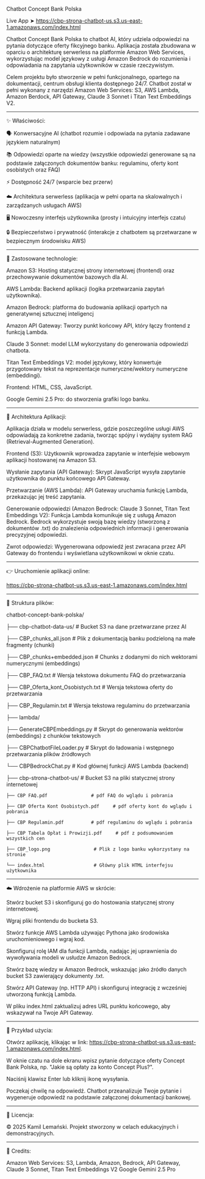 Chatbot Concept Bank Polska

Live App ➤ https://cbp-strona-chatbot-us.s3.us-east-1.amazonaws.com/index.html

Chatbot Concept Bank Polska to chatbot AI, który udziela odpowiedzi na pytania dotyczące oferty fikcyjnego banku. Aplikacja została zbudowana w oparciu o architekturę serwerless na platformie Amazon Web Services, wykorzystując model językowy z usługi Amazon Bedrock do rozumienia i odpowiadania na zapytania użytkowników w czasie rzeczywistym.

Celem projektu było stworzenie w pełni funkcjonalnego, opartego na dokumentacji, centrum obsługi klienta dostępnego 24/7.
Chatbot został w pełni wykonany z narzędzi Amazon Web Services: S3, AWS Lambda, Amazon Berdock, API Gateway, Claude 3 Sonnet i Titan Text Embeddings V2.

------------
✨ Właściwości:

🗣️ Konwersacyjne AI (chatbot rozumie i odpowiada na pytania zadawane językiem naturalnym)

📚 Odpowiedzi oparte na wiedzy (wszystkie odpowiedzi generowane są na podstawie załączonych dokumentów banku: regulaminu, oferty kont osobistych oraz FAQ)

⚡ Dostępność 24/7 (wsparcie bez przerw)

☁️ Architektura serwerless (aplikacja w pełni oparta na skalowalnych i zarządzanych usługach AWS)

🖥️ Nowoczesny interfejs użytkownika (prosty i intuicyjny interfejs czatu)

🔒 Bezpieczeństwo i prywatność (interakcje z chatbotem są przetwarzane w bezpiecznym środowisku AWS)

------------
🧪 Zastosowane technologie:

Amazon S3: Hosting statycznej strony internetowej (frontend) oraz przechowywanie dokumentów bazowych dla AI.

AWS Lambda: Backend aplikacji (logika przetwarzania zapytań użytkownika).

Amazon Bedrock: platforma do budowania aplikacji opartych na generatywnej sztucznej inteligencj

Amazon API Gateway: Tworzy punkt końcowy API, który łączy frontend z funkcją Lambda.

Claude 3 Sonnet: model LLM wykorzystany do generowania odpowiedzi chatbota.

Titan Text Embeddings V2: model językowy, który konwertuje przygotowany tekst na reprezentacje numeryczne/wektory numeryczne (embeddingi).

Frontend: HTML, CSS, JavaScript.

Google Gemini 2.5 Pro: do stworzenia grafiki logo banku.

------------
🧠 Architektura Aplikacji:

Aplikacja działa w modelu serwerless, gdzie poszczególne usługi AWS odpowiadają za konkretne zadania, tworząc spójny i wydajny system RAG (Retrieval-Augmented Generation).

Frontend (S3): Użytkownik wprowadza zapytanie w interfejsie webowym aplikacji hostowanej na Amazon S3.

Wysłanie zapytania (API Gateway): Skrypt JavaScript wysyła zapytanie użytkownika do punktu końcowego API Gateway.

Przetwarzanie (AWS Lambda): API Gateway uruchamia funkcję Lambda, przekazując jej treść zapytania.

Generowanie odpowiedzi (Amazon Bedrock: Claude 3 Sonnet, Titan Text Embeddings V2): Funkcja Lambda komunikuje się z usługą Amazon Bedrock. Bedrock wykorzystuje swoją bazę wiedzy (stworzoną z dokumentów .txt) do znalezienia odpowiednich informacji i generowania precyzyjnej odpowiedzi.

Zwrot odpowiedzi: Wygenerowana odpowiedź jest zwracana przez API Gateway do frontendu i wyświetlana użytkownikowi w oknie czatu.

------------
👉 Uruchomienie aplikacji online:

https://cbp-strona-chatbot-us.s3.us-east-1.amazonaws.com/index.html

------------
📂 Struktura plików:

chatbot-concept-bank-polska/

├── cbp-chatbot-data-us/           # Bucket S3 na dane przetwarzane przez AI       

   ├── CBP_chunks_all.json        # Plik z dokumentacją banku podzieloną na małe fragmenty (chunki)

   ├── CBP_chunks+embedded.json      # Chunks z dodanymi do nich wektorami numerycznymi (embeddings)

   ├── CBP_FAQ.txt                # Wersja tekstowa dokumentu FAQ do przetwarzania

   ├── CBP_Oferta_kont_Osobistych.txt      # Wersja tekstowa oferty do przetwarzania

   ├── CBP_Regulamin.txt          # Wersja tekstowa regulaminu do przetwarzania


├── lambda/

   ├── GenerateCBPEmbeddings.py      # Skrypt do generowania wektorów (embeddings) z chunków tekstowych

   ├── CBPChatbotFileLoader.py       # Skrypt do ładowania i wstępnego przetwarzania plików źródłowych

   └── CBPBedrockChat.py             # Kod głównej funkcji AWS Lambda (backend)


├── cbp-strona-chatbot-us/         # Bucket S3 na pliki statycznej strony internetowej 

    ├── CBP FAQ.pdf                # pdf FAQ do wglądu i pobrania
    
    ├── CBP Oferta Kont Osobistych.pdf     # pdf oferty kont do wglądu i pobrania
    
    ├── CBP Regulamin.pdf          # pdf regulaminu do wglądu i pobrania
    
    ├── CBP Tabela Opłat i Prowizji.pdf     # pdf z podsumowaniem wszystkich cen
    
    ├── CBP_logo.png                # Plik z logo banku wykorzystany na stronie
    
    └── index.html                  # Główny plik HTML interfejsu użytkownika

------------
☁️ Wdrożenie na platformie AWS w skrócie:

Stwórz bucket S3 i skonfiguruj go do hostowania statycznej strony internetowej.

Wgraj pliki frontendu do bucketa S3.

Stwórz funkcje AWS Lambda używając Pythona jako środowiska uruchomieniowego i wgraj kod.

Skonfiguruj rolę IAM dla funkcji Lambda, nadając jej uprawnienia do wywoływania modeli w usłudze Amazon Bedrock.

Stwórz bazę wiedzy w Amazon Bedrock, wskazując jako źródło danych bucket S3 zawierający dokumenty .txt.

Stwórz API Gateway (np. HTTP API) i skonfiguruj integrację z wcześniej utworzoną funkcją Lambda.

W pliku index.html zaktualizuj adres URL punktu końcowego, aby wskazywał na Twoje API Gateway.

------------
📌 Przykład użycia:

Otwórz aplikację, klikając w link: https://cbp-strona-chatbot-us.s3.us-east-1.amazonaws.com/index.html.

W oknie czatu na dole ekranu wpisz pytanie dotyczące oferty Concept Bank Polska, np. "Jakie są opłaty za konto Concept Plus?".

Naciśnij klawisz Enter lub kliknij ikonę wysyłania.

Poczekaj chwilę na odpowiedź. Chatbot przeanalizuje Twoje pytanie i wygeneruje odpowiedź na podstawie załączonej dokumentacji bankowej.

------------
📝 Licencja:

© 2025 Kamil Lemański. Projekt stworzony w celach edukacyjnych i demonstracyjnych.

------------
🙏 Credits:

Amazon Web Services:
S3, Lambda, Amazon, Bedrock, API Gateway, Claude 3 Sonnet, Titan Text Embeddings V2
Google Gemini 2.5 Pro
